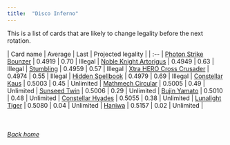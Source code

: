 ```yaml
---
title:  "Disco Inferno"
---
```


This is a list of cards that are likely to change legality before the next rotation.

| Card name | Average | Last | Projected legality |
| :-- |
[Photon Strike Bounzer](https://db.ygoprodeck.com/card/?search=Photon%20Strike%20Bounzer) | 0.4919 | 0.70 | Illegal |
[Noble Knight Artorigus](https://db.ygoprodeck.com/card/?search=Noble%20Knight%20Artorigus) | 0.4949 | 0.63 | Illegal |
[Stumbling](https://db.ygoprodeck.com/card/?search=Stumbling) | 0.4959 | 0.57 | Illegal |
[Xtra HERO Cross Crusader](https://db.ygoprodeck.com/card/?search=Xtra%20HERO%20Cross%20Crusader) | 0.4974 | 0.55 | Illegal |
[Hidden Spellbook](https://db.ygoprodeck.com/card/?search=Hidden%20Spellbook) | 0.4979 | 0.69 | Illegal |
[Constellar Kaus](https://db.ygoprodeck.com/card/?search=Constellar%20Kaus) | 0.5003 | 0.45 | Unlimited |
[Mathmech Circular](https://db.ygoprodeck.com/card/?search=Mathmech%20Circular) | 0.5005 | 0.49 | Unlimited |
[Sunseed Twin](https://db.ygoprodeck.com/card/?search=Sunseed%20Twin) | 0.5006 | 0.29 | Unlimited |
[Bujin Yamato](https://db.ygoprodeck.com/card/?search=Bujin%20Yamato) | 0.5010 | 0.48 | Unlimited |
[Constellar Hyades](https://db.ygoprodeck.com/card/?search=Constellar%20Hyades) | 0.5055 | 0.38 | Unlimited |
[Lunalight Tiger](https://db.ygoprodeck.com/card/?search=Lunalight%20Tiger) | 0.5080 | 0.04 | Unlimited |
[Haniwa](https://db.ygoprodeck.com/card/?search=Haniwa) | 0.5157 | 0.02 | Unlimited |

<br>

###### [Back home](index)